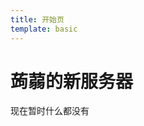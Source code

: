 ```yaml
---
title: 开始页
template: basic
---
```


# 蒟蒻的新服务器

现在暂时什么都没有

> <span id="poem"></span>
<script src="https://cdn.bootcss.com/jquery/3.2.1/jquery.min.js"></script>
<script>
    $(function() {
        $.ajax("/api/poem").done(function(data){$("#poem").innerHTML=data});
    });
</script>